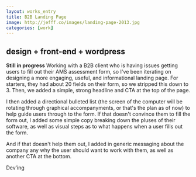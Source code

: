 ```yaml
---
layout: works_entry
title: B2B Landing Page
image: http://jefff.co/images/landing-page-2013.jpg
categories: [work]
---
```


<h2 data-icon="⚒">design + front-end + wordpress</h2>

**Still in progress** Working with a B2B client who is having issues getting users to fill out their AMS assessment form, so I've been iterating on designing a more engaging, useful, and informational landing page. For starters, they had about 20 fields on their form, so we stripped this down to 3. Then, we added a simple, strong headline and CTA at the top of the page.

I then added a directional bulleted list (the screen of the computer will be rotating through graphical accompanyments, or that's the plan as of now) to help guide users through to the form. If that doesn't convince them to fill the form out, I added some simple copy breaking down the pluses of their software, as well as visual steps as to what happens when a user fills out the form.

And if that doesn't help them out, I added in generic messaging about the company any why the user should want to work with them, as well as another CTA at the bottom.

<span class="button disabled">Dev&rsquo;ing</span>